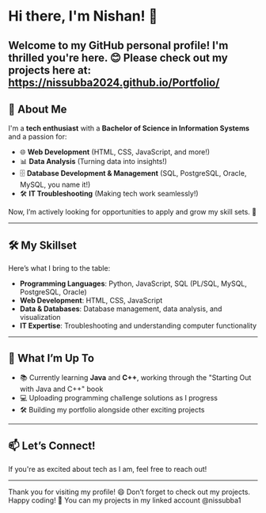 # Hi there, I'm Nishan! 👋

Welcome to my GitHub personal profile! I'm thrilled you're here. 😊
Please check out my projects here at: https://nissubba2024.github.io/Portfolio/
---

## 🌟 About Me

I'm a **tech enthusiast** with a **Bachelor of Science in Information Systems** and a passion for:

- 🌐 **Web Development** (HTML, CSS, JavaScript, and more!)
- 📊 **Data Analysis** (Turning data into insights!)
- 🗄️ **Database Development & Management** (SQL, PostgreSQL, Oracle, MySQL, you name it!)
- 🛠️ **IT Troubleshooting** (Making tech work seamlessly!)

Now, I’m actively looking for opportunities to apply and grow my skill sets. 🚀

---

## 🛠️ My Skillset

Here’s what I bring to the table:

- **Programming Languages**: Python, JavaScript, SQL (PL/SQL, MySQL, PostgreSQL, Oracle)
- **Web Development**: HTML, CSS, JavaScript
- **Data & Databases**: Database management, data analysis, and visualization
- **IT Expertise**: Troubleshooting and understanding computer functionality

---

## 🌱 What I’m Up To

- 📚 Currently learning **Java** and **C++**, working through the "Starting Out with Java and C++" book
- 💻 Uploading programming challenge solutions as I progress
- 🛠️ Building my portfolio alongside other exciting projects

---

## 📫 Let’s Connect!

If you're as excited about tech as I am, feel free to reach out! 

---

Thank you for visiting my profile! 😄 Don’t forget to check out my projects. Happy coding! 🚀
You can my projects in my linked account @nissubba1
